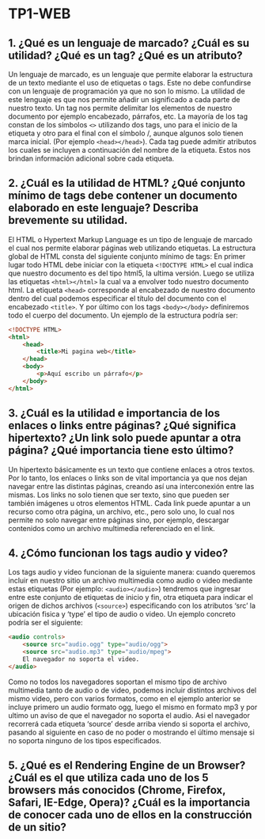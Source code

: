 # TP1-WEB
## 1. ¿Qué es un lenguaje de marcado? ¿Cuál es su utilidad? ¿Qué es un tag? ¿Qué es un atributo?
Un lenguaje de marcado, es un lenguaje que permite elaborar la estructura de un texto mediante el uso de etiquetas o tags. Este no debe confundirse con un lenguaje de programación ya que no son lo mismo. 
La utilidad de este lenguaje es que nos permite añadir un significado a cada parte de nuestro texto.
Un tag nos permite delimitar los elementos de nuestro documento por ejemplo encabezado, párrafos, etc. La mayoría de los tag constan de los símbolos `<>` utilizando dos tags, uno para el inicio de la etiqueta y otro para el final con el símbolo /, aunque algunos solo tienen marca inicial. (Por ejemplo `<head></head>`). Cada tag puede admitir atributos los cuales se incluyen a continuación del nombre de la etiqueta. Estos nos brindan información adicional sobre cada etiqueta.

## 2. ¿Cuál es la utilidad de HTML?  ¿Qué conjunto mínimo de tags debe contener un documento elaborado en este lenguaje? Describa brevemente su utilidad.
El HTML o Hypertext Markup Language es un tipo de lenguaje de marcado el cual nos permite elaborar páginas web utilizando etiquetas. 
La estructura global de HTML consta del siguiente conjunto mínimo de tags:
En primer lugar todo HTML debe iniciar con la etiqueta `<!DOCTYPE HTML>` el cual indica que nuestro documento es del tipo html5, la ultima versión.
Luego se utiliza las etiquetas `<html></html>` la cual va a envolver todo nuestro documento html.
La etiqueta `<head>` corresponde al encabezado de nuestro documento dentro del cual podemos especificar el título del documento con el encabezado `<title>`.
Y por último con los tags `<body></body>` definiremos todo el cuerpo del documento.
Un ejemplo de la estructura podría ser:

```html
<!DOCTYPE HTML>
<html>
	<head>
		<title>Mi pagina web</title>
	</head>
	<body>
		<p>Aquí escribo un párrafo</p>
	</body>
</html>
```

## 3. ¿Cuál es la utilidad e importancia de los enlaces o links entre páginas? ¿Qué significa hipertexto? ¿Un link solo puede apuntar a otra página? ¿Qué importancia tiene esto último?
Un hipertexto básicamente es un texto que contiene enlaces a otros textos. Por lo tanto, los enlaces o links son de vital importancia ya que nos dejan navegar entre las distintas páginas, creando así una interconexión entre las mismas. Los links no solo tienen que ser texto, sino que pueden ser también imágenes u otros elementos HTML. Cada link puede apuntar a un recurso como otra página, un archivo, etc., pero solo uno, lo cual nos permite no solo navegar entre páginas sino, por ejemplo, descargar contenidos como un archivo multimedia referenciado en el link.

## 4. ¿Cómo funcionan los tags audio y video?
Los tags audio y video funcionan de la siguiente manera: cuando queremos incluir en nuestro sitio un archivo multimedia como audio o video mediante estas etiquetas (Por ejemplo: `<audio></audio>`) tendremos que ingresar entre este conjunto de etiquetas de inicio y fin, otra etiqueta para indicar el origen de dichos archivos (`<source>`) especificando con los atributos ‘src’ la ubicación fisica y ‘type’ el tipo de audio o video. Un ejemplo concreto podría ser el siguiente:


```html
<audio controls>
 	<source src="audio.ogg" type="audio/ogg">
 	<source src="audio.mp3" type="audio/mpeg">
	El navegador no soporta el video.
</audio>
```

Como no todos los navegadores soportan el mismo tipo de archivo multimedia tanto de audio o de video, podemos incluir distintos archivos del mismo video, pero con varios formatos, como en el ejemplo anterior se incluye primero un audio formato ogg, luego el mismo en formato mp3 y por ultimo un aviso de que el navegador no soporta el audio. Asi el navegador recorrerá cada etiqueta ‘source’ desde arriba viendo si soporta el archivo, pasando al siguiente en caso de no poder o mostrando el último mensaje si no soporta ninguno de los tipos especificados.

## 5. ¿Qué es el Rendering Engine de un Browser? ¿Cuál es el que utiliza cada uno de los 5 browsers más conocidos (Chrome, Firefox, Safari, IE-Edge, Opera)? ¿Cuál es la importancia de conocer cada uno de ellos en la construcción de un sitio? 


